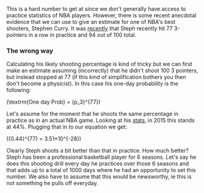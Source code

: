 This is a hard number to get at since we don't generally have access to practice statistics of NBA players.  However, there is some recent anecdotal evidence that we can use to give an estimate for one of NBA's best shooters, Stephen Curry.  It was [recently](http://espn.go.com/nba/story/_/id/12692397/stephen-curry-golden-state-warriors-makes-77-consecutive-3-pointers-practice) that Steph recently hit 77 3-pointers in a row in practice and 94 out of 100 total.  

### The wrong way

Calculating his likely shooting percentage is kind of tricky but we can first make an estimate assuming (incorrectly) that he didn't shoot 100 3 pointers, but instead stopped at 77 (if this kind of simplification bothers you then don't become a physicist).  In this case his one-day probability is the following:

\(\textrm{One day Prob} = {p_3}^{77}\)

Let's assume for the moment that he shoots the same percentage in practice as in an actual NBA game.  Looking at his [stats](http://espn.go.com/nba/player/stats/_/id/3975/stephen-curry), in 2015 this stands at 44%.  Plugging that in to our equation we get:

\({0.44}^{77} = 3.51*10^{-28}\)

Clearly Steph shoots a bit better than that in practice.  How much better?  Steph has been a professional basketball player for 6 seasons.  Let's say he does this shooting drill every day he practices over those 6 seasons and that adds up to a total of 1000 days where he had an opportunity to set this number.  We also have to assume that this would be newsworthy, ie this is not something he pulls off everyday.  